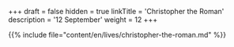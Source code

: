 +++
draft = false
hidden = true
linkTitle = 'Christopher the Roman'
description = '12 September'
weight = 12
+++

{{% include file="content/en/lives/christopher-the-roman.md" %}}
